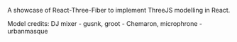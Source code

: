 A showcase of React-Three-Fiber to implement ThreeJS modelling in React.


Model credits: DJ mixer - gusnk, groot - Chemaron, microphrone - urbanmasque

